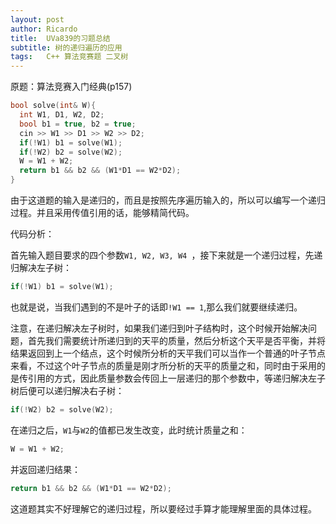 ```yaml
---
layout: post
author: Ricardo
title:  UVa839的习题总结
subtitle: 树的递归遍历的应用
tags:   C++ 算法竞赛题 二叉树
---
```


原题：算法竞赛入门经典(p157)

```c++
bool solve(int& W){
  int W1, D1, W2, D2;
  bool b1 = true, b2 = true;
  cin >> W1 >> D1 >> W2 >> D2;
  if(!W1) b1 = solve(W1);
  if(!W2) b2 = solve(W2);
  W = W1 + W2;
  return b1 && b2 && (W1*D1 == W2*D2);
}
```

由于这道题的输入是递归的，而且是按照先序遍历输入的，所以可以编写一个递归过程。并且采用传值引用的话，能够精简代码。

代码分析：

首先输入题目要求的四个参数`W1, W2, W3, W4 `，接下来就是一个递归过程，先递归解决左子树：

```c++
if(!W1) b1 = solve(W1);
```

也就是说，当我们遇到的不是叶子的话即`!W1 == 1`,那么我们就要继续递归。

注意，在递归解决左子树时，如果我们递归到叶子结构时，这个时候开始解决问题，首先我们需要统计所递归到的天平的质量，然后分析这个天平是否平衡，并将结果返回到上一个结点，这个时候所分析的天平我们可以当作一个普通的叶子节点来看，不过这个叶子节点的质量是刚才所分析的天平的质量之和，同时由于采用的是传引用的方式，因此质量参数会传回上一层递归的那个参数中，等递归解决左子树后便可以递归解决右子树：

```c
if(!W2) b2 = solve(W2);
```

在递归之后，``W1``与`W2`的值都已发生改变，此时统计质量之和：

```c
W = W1 + W2;
```

并返回递归结果：

```c
return b1 && b2 && (W1*D1 == W2*D2);
```

这道题其实不好理解它的递归过程，所以要经过手算才能理解里面的具体过程。